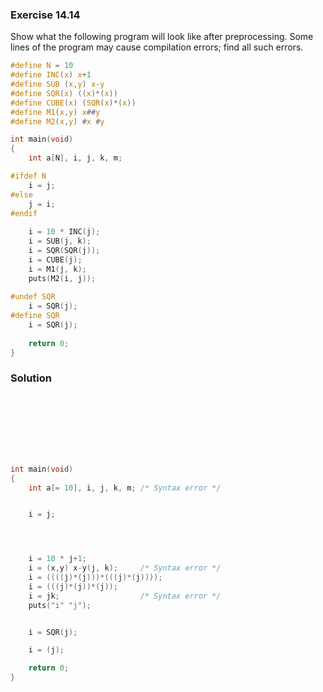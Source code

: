 ### Exercise 14.14

Show what the following program will look like after preprocessing. Some lines
of the program may cause compilation errors; find all such errors.

```c
#define N = 10
#define INC(x) x+1
#define SUB (x,y) x-y
#define SQR(x) ((x)*(x))
#define CUBE(x) (SQR(x)*(x))
#define M1(x,y) x##y
#define M2(x,y) #x #y

int main(void)
{
    int a[N], i, j, k, m;

#ifdef N
    i = j;
#else
    j = i;
#endif
    
    i = 10 * INC(j);
    i = SUB(j, k);
    i = SQR(SQR(j));
    i = CUBE(j);
    i = M1(j, k);
    puts(M2(i, j));
    
#undef SQR
    i = SQR(j);
#define SQR
    i = SQR(j);
    
    return 0;
}
```

### Solution

```c








int main(void)
{
    int a[= 10], i, j, k, m; /* Syntax error */


    i = j;




    i = 10 * j+1;
    i = (x,y) x-y(j, k);     /* Syntax error */
    i = ((((j)*(j)))*(((j)*(j))));
    i = (((j)*(j))*(j));
    i = jk;                  /* Syntax error */
    puts("i" "j");


    i = SQR(j);

    i = (j);

    return 0;
}
```
